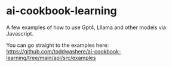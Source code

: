 # ai-cookbook-learning

A few examples of how to use Gpt4, Lllama and other models via Javascript.

You can go straight to the examples here:
https://github.com/toddwashere/ai-cookbook-learning/tree/main/api/src/examples
